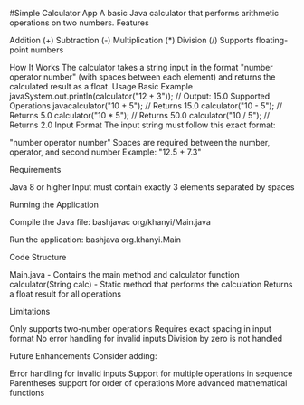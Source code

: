 #Simple Calculator App
A basic Java calculator that performs arithmetic operations on two numbers.
Features

Addition (+)
Subtraction (-)
Multiplication (*)
Division (/)
Supports floating-point numbers

How It Works
The calculator takes a string input in the format "number operator number" (with spaces between each element) and returns the calculated result as a float.
Usage
Basic Example
javaSystem.out.println(calculator("12 + 3")); // Output: 15.0
Supported Operations
javacalculator("10 + 5");   // Returns 15.0
calculator("10 - 5");   // Returns 5.0
calculator("10 * 5");   // Returns 50.0
calculator("10 / 5");   // Returns 2.0
Input Format
The input string must follow this exact format:

"number operator number"
Spaces are required between the number, operator, and second number
Example: "12.5 + 7.3"

Requirements

Java 8 or higher
Input must contain exactly 3 elements separated by spaces

Running the Application

Compile the Java file:
bashjavac org/khanyi/Main.java

Run the application:
bashjava org.khanyi.Main


Code Structure

Main.java - Contains the main method and calculator function
calculator(String calc) - Static method that performs the calculation
Returns a float result for all operations

Limitations

Only supports two-number operations
Requires exact spacing in input format
No error handling for invalid inputs
Division by zero is not handled

Future Enhancements
Consider adding:

Error handling for invalid inputs
Support for multiple operations in sequence
Parentheses support for order of operations
More advanced mathematical functions
